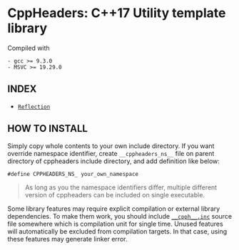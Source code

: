 # CppHeaders: C++17 Utility template library

Compiled with

```
- gcc >= 9.3.0
- MSVC >= 19.29.0
```

## INDEX

- [`Reflection`](refl/README.md)

## HOW TO INSTALL

Simply copy whole contents to your own include directory. If you want override namespace identifier,
create `__cppheaders_ns__` file on parent directory of cppheaders include directory, and add definition like below:

```
#define CPPHEADERS_NS_ your_own_namespace
```

> As long as you the namespace identifiers differ, multiple different version of cppheaders can be included on single
executable.

Some library features may require explicit compilation or external library dependencies. To make them work, you should
include [`__cpph__.inc`](`__cpph__.inc`) source file somewhere which is compilation unit for single time. Unused
features will automatically be excluded from compilation targets. In that case, using these features may generate linker
error.






